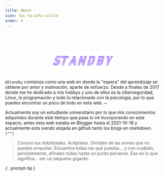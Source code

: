 ```yaml
---
title: About
icon: fas fa-info-circle
order: 4
---
```


<h1 align="center">
  <br>
  <a href="/"><img src="/assets/img/icon/banner.png" alt="Standby" width="200"></a>
</h1>

`@Standby` comienza como una web en donde la "espera" del aprendizaje se obtiene por amor y motivación, aparte de esfuerzo. Desde a finales de 2017 donde me he dedicado a mis hobbys y uno de ellos es la ciberseguridad, Linux, la programación y todo lo relacionado con la psicología, por lo que puedes encontrar un poco de todo en esta web. ~

Actualmente soy un estudiante universitario por lo que mis conocimientos adquiridos durante este tiempo que pase lo iré incorporando en este espacio, antes esta web estaba en Blogger hasta el 2021-10-18 y actualmente esta siendo alojada en github tanto los blogs en markdown. `[^^]`

> Conoce tus debilidades. Acéptalas. Olvídate de las armas que no puedes empuñar. Encuentra todas las que puedas... y con cuidado, persistemente, afínales todas hasta un punto perverso. Eso es lo que significa... ser un pequeño gigante.

{: .prompt-tip }
